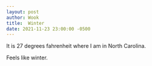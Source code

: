 ```yaml
---
layout: post
author: Wook
title:  Winter
date: 2021-11-23 23:00:00 -0500
---
```


It is 27 degrees fahrenheit where I am in North Carolina.

Feels like winter.
